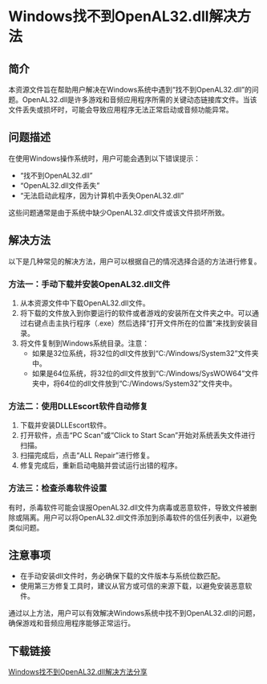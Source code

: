 # Windows找不到OpenAL32.dll解决方法

## 简介
本资源文件旨在帮助用户解决在Windows系统中遇到“找不到OpenAL32.dll”的问题。OpenAL32.dll是许多游戏和音频应用程序所需的关键动态链接库文件。当该文件丢失或损坏时，可能会导致应用程序无法正常启动或音频功能异常。

## 问题描述
在使用Windows操作系统时，用户可能会遇到以下错误提示：
- “找不到OpenAL32.dll”
- “OpenAL32.dll文件丢失”
- “无法启动此程序，因为计算机中丢失OpenAL32.dll”

这些问题通常是由于系统中缺少OpenAL32.dll文件或该文件损坏所致。

## 解决方法
以下是几种常见的解决方法，用户可以根据自己的情况选择合适的方法进行修复。

### 方法一：手动下载并安装OpenAL32.dll文件
1. 从本资源文件中下载OpenAL32.dll文件。
2. 将下载的文件放入到你要运行的软件或者游戏的安装所在文件夹之中。可以通过右键点击主执行程序（.exe）然后选择“打开文件所在的位置”来找到安装目录。
3. 将文件复制到Windows系统目录。注意：
   - 如果是32位系统，将32位的dll文件放到“C:/Windows/System32”文件夹中。
   - 如果是64位系统，将32位的dll文件放到“C:/Windows/SysWOW64”文件夹中，将64位的dll文件放到“C:/Windows/System32”文件夹中。

### 方法二：使用DLLEscort软件自动修复
1. 下载并安装DLLEscort软件。
2. 打开软件，点击“PC Scan”或“Click to Start Scan”开始对系统丢失文件进行扫描。
3. 扫描完成后，点击“ALL Repair”进行修复。
4. 修复完成后，重新启动电脑并尝试运行出错的程序。

### 方法三：检查杀毒软件设置
有时，杀毒软件可能会误报OpenAL32.dll文件为病毒或恶意软件，导致文件被删除或隔离。用户可以将OpenAL32.dll文件添加到杀毒软件的信任列表中，以避免类似问题。

## 注意事项
- 在手动安装dll文件时，务必确保下载的文件版本与系统位数匹配。
- 使用第三方修复工具时，建议从官方或可信的来源下载，以避免安装恶意软件。

通过以上方法，用户可以有效解决Windows系统中找不到OpenAL32.dll的问题，确保游戏和音频应用程序能够正常运行。

## 下载链接

[Windows找不到OpenAL32.dll解决方法分享](https://pan.quark.cn/s/59d8998a9ec0)